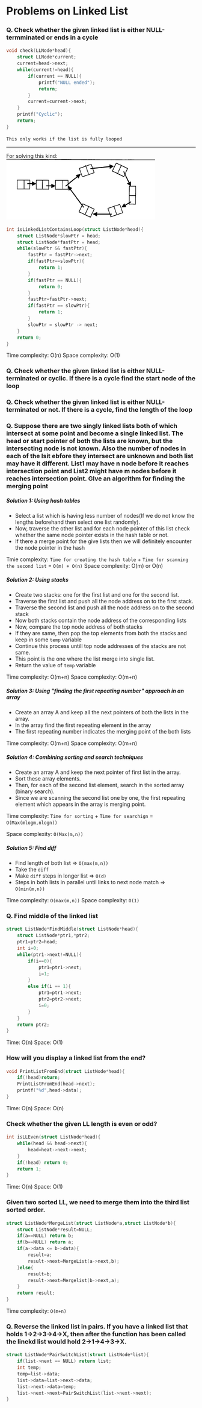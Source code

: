 # Problems on Linked List

### Q. Check whether the given linked list is either NULL-termminated or ends in a cycle

```c
void check(LLNode*head){
    struct LLNode*current;
    current=head->next;
    while(current!=head){
        if(current == NULL){
            printf("NULL ended");
            return;
        }
        current=current->next;
    }
    printf("Cyclic");
    return;
}
```
`This only works if the list is fully looped`

---

For solving this kind: ![alt text](image-3.png)

```c
int isLinkedListContainsLoop(struct ListNode*head){
    struct ListNode*slowPtr = head;
    struct ListNode*fastPtr = head;
    while(slowPtr && fastPtr){
        fastPtr = fastPtr->next;
        if(fastPtr==slowPtr){
            return 1;
        }
        if(fastPtr == NULL){
            return 0;
        }
        fastPtr=fastPtr->next;
        if(fastPtr == slowPtr){
            return 1;
        }
        slowPtr = slowPtr -> next;
    }
    return 0;
}
```

Time complexity: O(n)
Space complexity: O(1)

### Q. Check whether the given linked list is either NULL-terminated or cyclic. If there is a cycle find the start node of the loop

### Q. Check whether the given linked list is either NULL-terminated or not. If there is a cycle, find the length of the loop

### Q. Suppose there are two singly linked lists both of which intersect at some point and become a single linked list. The head or start pointer of both the lists are known, but the intersecting node is not known. Also the number of nodes in each of the lsit ebfore they intersect are unknown and both list may have it different. List1 may have n node before it reaches intersection point and List2 might have m nodes before it reaches intersection point. GIve an algorithm for finding the merging point

##### Solution 1: Using hash tables

- Select a list which is having less number of nodes(If we do not know the lengths beforehand then select one list randomly).
- Now, traverse the other list and for each node pointer of this list check whether the same node pointer exists in the hash table or not.
- If there a merge point for the give lists then we will definitely encounter the node pointer in the hash

Tmie complexity: `Time for creating the hash table` + `Time for scanning the second list` = `O(m) + O(n)`
Space complexity: O(m) or O(n)

##### Solution 2: Using stacks

- Create two stacks: one for the first list and one for the second list.
- Traverse the first list and push all the node address on to the first stack.
- Traverse the second list and push all the node address on to the second stack
- Now both stacks contain the node address of the corresponding lists
- Now, compare the top node address of both stacks
- If they are same, then pop the top elements from both the stacks and keep in some `temp` variable
- Continue this process untill top node addresses of the stacks are not same.
- This point is the one where the list merge into single list.
- Return the value of `temp` variable

Time complexity: O(m+n)
Space complexity: O(m+n)

##### Solution 3: Using "finding the first repeating number" approach in an array

- Create an array A and keep all the next pointers of both the lists in the array.
- In the array find the first repeating element in the array
- The first repeating number indicates the merging point of the both lists

Time complexity: O(m+n)
Space complexity: O(m+n)

##### Solution 4: Combining sorting and search techniques

- Create an array A and keep the next pointer of first list in the array.
- Sort these array elements.
- Then, for each of the second list element, search in the sorted array (binary search).
- Since we are scanning the second list one by one, the first repeating element which appears in the array is merging point.

Time complexity: `Time for sorting` + `Time for searchign` = `O(Max(mlogm,nlogn))`

Space complexity: `O(Max(m,n))`

##### Solution 5: Find diff

- Find length of both list => `O(max(m,n))`
- Take the `diff`
- Make `diff` steps in longer list => `O(d)`
- Steps in both lists in parallel until links to next node match => `O(min(m,n))`

Time complexity: `O(max(m,n))`
Space complexity: `O(1)`

### Q. Find middle of the linked list

```c
struct ListNode*FindMiddle(struct ListNode*head){
    struct ListNode*ptr1,*ptr2;
    ptr1=ptr2=head;
    int i=0;
    while(ptr1->next!=NULL){
        if(i==0){
            ptr1=ptr1->next;
            i=1;
        }
        else if(i == 1){
            ptr1=ptr1->next;
            ptr2=ptr2->next;
            i=0;
        }
    }
    return ptr2;
}
```

Time: O(n)
Space: O(1)

### How will you display a linked list from the end?

```c
void PrintListFromEnd(struct ListNode*head){
    if(!head)return;
    PrintListFromEnd(head->next);
    printf("%d",head->data);
}
```

Time: O(n)
Space: O(n)

### Check whether the given LL length is even or odd?

```c
int isLLEven(struct ListNode*head){
    while(head && head->next){
        head=heat->next->next;
    }
    if(!head) return 0;
    return 1;
}
```

Time: O(n)
Space: O(1)

### Given two sorted LL, we need to merge them into the third list sorted order.

```c
struct ListNode*MergeList(struct ListNode*a,struct ListNode*b){
    struct ListNode*result=NULL;
    if(a==NULL) return b;
    if(b==NULL) return a;
    if(a->data <= b->data){
        result=a;
        result->next=MergeList(a->next,b);
    }else{
        result=b;
        result->next=Mergelist(b->next,a);
    }
    return result;
}
```

Time complexity: `O(m+n)`

### Q. Reverse the linked list in pairs. If you have a linked list that holds 1->2->3->4->X, then after the function has been called the linekd list would hold 2->1->4->3->X.

```c
struct ListNode*PairSwitchList(struct ListNode*list){
    if(list->next == NULL) return list;
    int temp;
    temp=list->data;
    list->data=list->next->data;
    list->next->data=temp;
    list->next->next=PairSwitchList(list->next->next);
}
```